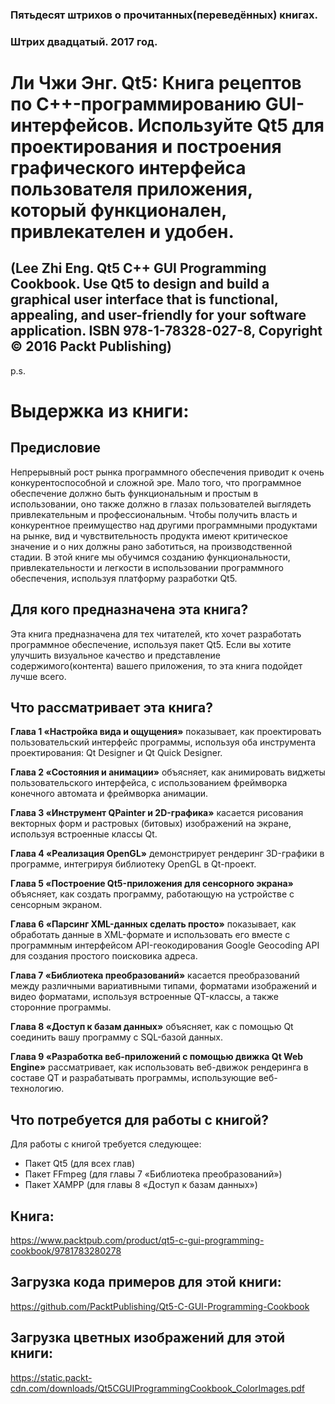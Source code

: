 ### Пятьдесят штрихов о прочитанных(переведённых) книгах. 
### Штрих двадцатый. 2017 год.

# Ли Чжи Энг. Qt5: Книга рецептов по C++-программированию GUI-интерфейсов. Используйте Qt5 для проектирования и построения графического интерфейса пользователя приложения, который функционален, привлекателен и удобен.
## (Lee Zhi Eng. Qt5 C++ GUI Programming Cookbook. Use Qt5 to design and build a graphical user interface that is functional, appealing, and user-friendly for your software application. ISBN 978-1-78328-027-8, Copyright © 2016 Packt Publishing)

 
p.s.

# Выдержка из книги:

## Предисловие

Непрерывный рост рынка программного обеспечения приводит к очень конкурентоспособной и сложной эре. Мало того, что программное обеспечение должно быть функциональным и простым в использовании, оно также должно в глазах пользователей выглядеть привлекательным и профессиональным. Чтобы получить власть и конкурентное преимущество над другими программными продуктами на рынке, вид и чувствительность  продукта имеют критическое значение и о них должны рано заботиться, на производственной стадии. В этой книге мы обучимся созданию функциональности, привлекательности и легкости в использовании программного обеспечения, используя платформу разработки Qt5.
 
## Для кого предназначена эта книга?

Эта книга предназначена для тех читателей, кто хочет разработать программное обеспечение, используя пакет Qt5. Если вы хотите улучшить визуальное качество и представление содержимого(контента) вашего приложения, то эта книга подойдет лучше всего.

## Что рассматривает эта книга?

**Глава 1 «Настройка вида и ощущения»** показывает, как проектировать пользовательский интерфейс программы, используя оба инструмента проектирования: Qt Designer и Qt Quick Designer.

**Глава 2 «Состояния и анимации»** объясняет, как анимировать виджеты пользовательского интерфейса, с использованием фреймворка конечного автомата и фреймворка анимации.

**Глава 3 «Инструмент QPainter и 2D-графика»** касается рисования векторных форм и растровых (битовых) изображений на экране, используя встроенные классы Qt.

**Глава 4 «Реализация OpenGL»** демонстрирует  рендеринг 3D-графики в программе, интегрируя библиотеку OpenGL в Qt-проект.

**Глава 5 «Построение Qt5-приложения для сенсорного экрана»** объясняет, как создать программу, работающую на устройстве с сенсорным экраном.

**Глава 6 «Парсинг XML-данных сделать просто»** показывает, как обработать данные в XML-формате и использовать его вместе с программным интерфейсом API-геокодирования Google Geocoding API для создания простого поисковика адреса.

**Глава 7 «Библиотека преобразований»** касается  преобразований между различными вариативными типами, форматами изображений и видео форматами, используя встроенные QT-классы, а также сторонние программы.

**Глава 8 «Доступ к базам данных»** объясняет, как с помощью Qt соединить вашу программу с SQL-базой данных.

**Глава 9 «Разработка веб-приложений с помощью движка Qt Web Engine»** рассматривает, как использовать веб-движок рендеринга в составе QT и разрабатывать программы, использующие веб-технологию. 

## Что потребуется для работы с книгой?

Для работы с книгой требуется следующее:
* Пакет Qt5 (для всех глав)
* Пакет FFmpeg (для главы 7 «Библиотека преобразований»)
* Пакет XAMPP (для главы 8  «Доступ к базам данных»)
 

## Книга:
https://www.packtpub.com/product/qt5-c-gui-programming-cookbook/9781783280278
 
## Загрузка кода примеров для этой книги:
https://github.com/PacktPublishing/Qt5-C-GUI-Programming-Cookbook

## Загрузка цветных изображений для этой книги:
https://static.packt-cdn.com/downloads/Qt5CGUIProgrammingCookbook_ColorImages.pdf
